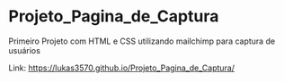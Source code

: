 # Projeto_Pagina_de_Captura

Primeiro Projeto com HTML e CSS utilizando mailchimp para captura de usuários

Link: https://lukas3570.github.io/Projeto_Pagina_de_Captura/
